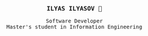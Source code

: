 <h3 align='center'><samp><strong>ILYAS ILYASOV</strong> 👋</samp></h3> 
<p align='center'> <samp> Software Developer <br> Master's student in Information Engineering </samp></p>
